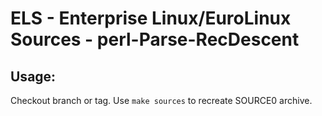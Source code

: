 # ELS - Enterprise Linux/EuroLinux Sources - perl-Parse-RecDescent
 
## Usage:
  Checkout branch or tag. Use `make sources` to recreate  SOURCE0 archive.
